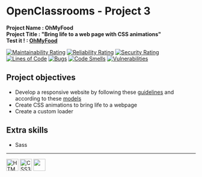 # OpenClassrooms - Project 3
**Project Name : OhMyFood**  
**Project Title : "Bring life to a web page with CSS animations"**  
**Test it ! : [OhMyFood](https://rmimekaa.github.io/RemiRoeland_3_15-05-2021/)**  

[![Maintainability Rating](https://sonarcloud.io/api/project_badges/measure?project=RmiMekaa_RemiRoeland_3_15-05-2021&metric=sqale_rating)](https://sonarcloud.io/summary/new_code?id=RmiMekaa_RemiRoeland_3_15-05-2021)
[![Reliability Rating](https://sonarcloud.io/api/project_badges/measure?project=RmiMekaa_RemiRoeland_3_15-05-2021&metric=reliability_rating)](https://sonarcloud.io/summary/new_code?id=RmiMekaa_RemiRoeland_3_15-05-2021)
[![Security Rating](https://sonarcloud.io/api/project_badges/measure?project=RmiMekaa_RemiRoeland_3_15-05-2021&metric=security_rating)](https://sonarcloud.io/summary/new_code?id=RmiMekaa_RemiRoeland_3_15-05-2021)  
[![Lines of Code](https://sonarcloud.io/api/project_badges/measure?project=RmiMekaa_RemiRoeland_3_15-05-2021&metric=ncloc)](https://sonarcloud.io/summary/new_code?id=RmiMekaa_RemiRoeland_3_15-05-2021)
[![Bugs](https://sonarcloud.io/api/project_badges/measure?project=RmiMekaa_RemiRoeland_3_15-05-2021&metric=bugs)](https://sonarcloud.io/summary/new_code?id=RmiMekaa_RemiRoeland_3_15-05-2021)
[![Code Smells](https://sonarcloud.io/api/project_badges/measure?project=RmiMekaa_RemiRoeland_3_15-05-2021&metric=code_smells)](https://sonarcloud.io/summary/new_code?id=RmiMekaa_RemiRoeland_3_15-05-2021)
[![Vulnerabilities](https://sonarcloud.io/api/project_badges/measure?project=RmiMekaa_RemiRoeland_3_15-05-2021&metric=vulnerabilities)](https://sonarcloud.io/summary/new_code?id=RmiMekaa_RemiRoeland_3_15-05-2021)

## Project objectives
 - Develop a responsive website by following these [guidelines](https://s3.eu-west-1.amazonaws.com/course.oc-static.com/projects/Front-End+V2/P3+CSS+animations/DW+P3+-+Brief+creatif+-+Ohmyfood!.pdf) and according to these [models](https://github.com/RmiMekaa/RemiRoeland_3_15-05-2021/tree/main/Ressources/maquettes)
 - Create CSS animations to bring life to a webpage 
 - Create a custom loader

## Extra skills
 - Sass

 -----
 
<p float="left">
  <img alt="HTML5" title="HTML5" src="https://cdn.jsdelivr.net/gh/devicons/devicon/icons/html5/html5-original.svg" width="32px"/>
  <img alt="CSS3" title="CSS3" src="https://cdn.jsdelivr.net/gh/devicons/devicon/icons/css3/css3-original.svg" width="32px"/>
  <img src="https://cdn.jsdelivr.net/gh/devicons/devicon/icons/sass/sass-original.svg" width="32px" />        
</p>